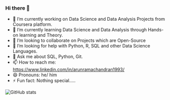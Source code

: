 ### Hi there 👋

- 🔭 I’m currently working on Data Science and Data Analysis Projects from Coursera platform.
- 🌱 I’m currently learning Data Science and Data Analysis through Hands-on learning and Theory.
- 👯 I’m looking to collaborate on Projects which are Open-Source
- 🤔 I’m looking for help with Python, R, SQL and other Data Science Languages.
- 💬 Ask me about SQL, Python, Git.
- 📫 How to reach me: https://www.linkedin.com/in/arunramachandran1993/
- 😄 Pronouns: he/ him
- ⚡ Fun fact: Nothing special.....

![GitHub stats](https://github-readme-stats.vercel.app/api?username=ArunRamachandran25&show_icons=true&theme=tokyonight)

